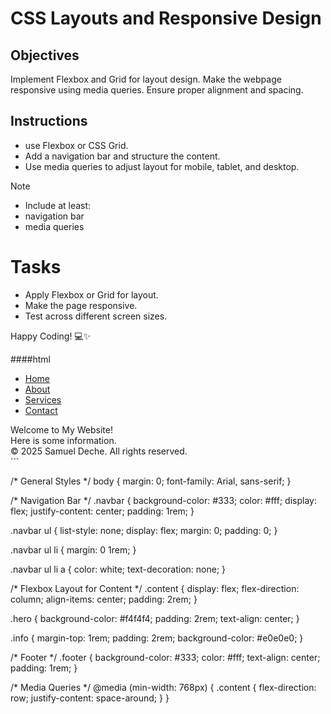 # CSS Layouts and Responsive Design

## Objectives

Implement Flexbox and Grid for layout design.
Make the webpage responsive using media queries.
Ensure proper alignment and spacing.

## Instructions

- use Flexbox or CSS Grid.
- Add a navigation bar and structure the content.
- Use media queries to adjust layout for mobile, tablet, and desktop.

>[!NOTE]
>  - Include at least:
>  - navigation bar
>  - media queries

# Tasks

- Apply Flexbox or Grid for layout.
- Make the page responsive.
- Test across different screen sizes.

Happy Coding! 💻✨



####html

<!DOCTYPE html>
<html lang="en">
<head>
  <meta charset="UTF-8">
  <meta name="viewport" content="width=device-width, initial-scale=1.0">
  <title>Responsive Webpage</title>
  <link rel="stylesheet" href="styles.css">
</head>
<body>
  <nav class="navbar">
    <ul>
      <li><a href="#">Home</a></li>
      <li><a href="#">About</a></li>
      <li><a href="#">Services</a></li>
      <li><a href="#">Contact</a></li>
    </ul>
  </nav>
  <main class="content">
    <section class="hero">Welcome to My Website!</section>
    <section class="info">Here is some information.</section>
  </main>
  <footer class="footer">
    © 2025 Samuel Deche. All rights reserved.
  </footer>
</body>
</html>
```
<link>

/* General Styles */
body {
  margin: 0;
  font-family: Arial, sans-serif;
}

/* Navigation Bar */
.navbar {
  background-color: #333;
  color: #fff;
  display: flex;
  justify-content: center;
  padding: 1rem;
}

.navbar ul {
  list-style: none;
  display: flex;
  margin: 0;
  padding: 0;
}

.navbar ul li {
  margin: 0 1rem;
}

.navbar ul li a {
  color: white;
  text-decoration: none;
}

/* Flexbox Layout for Content */
.content {
  display: flex;
  flex-direction: column;
  align-items: center;
  padding: 2rem;
}

.hero {
  background-color: #f4f4f4;
  padding: 2rem;
  text-align: center;
}

.info {
  margin-top: 1rem;
  padding: 2rem;
  background-color: #e0e0e0;
}

/* Footer */
.footer {
  background-color: #333;
  color: #fff;
  text-align: center;
  padding: 1rem;
}

/* Media Queries */
@media (min-width: 768px) {
  .content {
    flex-direction: row;
    justify-content: space-around;
  }
}